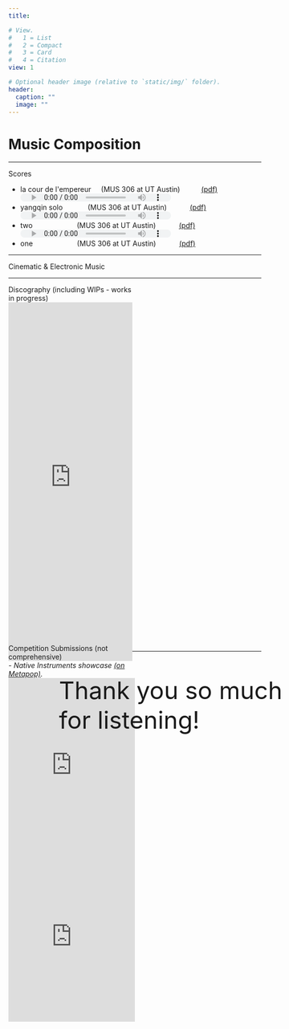 ```yaml
---
title: 

# View.
#   1 = List
#   2 = Compact
#   3 = Card
#   4 = Citation
view: 1

# Optional header image (relative to `static/img/` folder).
header:
  caption: ""
  image: ""
---
```

<script defer src="../../js/scrollMain.js"></script>
<link href="../../css/mixblend_disable.css" rel="stylesheet" type="text/css">
<h1>Music Composition</h1>
<hr/>
<div class="music">
<div class="piano text bold">
Scores

 - <sty class="sty">la cour de l'empereur&nbsp;&nbsp;&nbsp;&nbsp;</sty> <note class="notet">(MUS 306 at UT Austin)</note>&emsp;&emsp;&emsp;<a href="https://github.com/akhilsadam/musical-scores/blob/main/04/ThemeAndVariation-la_cour_de_l'empereur.pdf">(pdf)</a> <audio loading="lazy" controls style="width:300px;height:16px;" src="https://github.com/akhilsadam/musical-scores/blob/main/04/la_cour_de_l'empereur-Theme&Variation.mp3?raw=true">Your browser does not support audio embeds.</audio>
 - <sty class="sty">yangqin solo&emsp;&emsp;&emsp;&nbsp; </sty> <note class="notet">(MUS 306 at UT Austin)</note>&emsp;&emsp;&emsp; <a href="https://github.com/akhilsadam/musical-scores/blob/main/03/03_Solo.pdf">(pdf)</a> <audio loading="lazy" controls style="width:300px;height:16px;" src="https://github.com/akhilsadam/musical-scores/blob/main/03/03_Solo.mp3?raw=true">Your browser does not support audio embeds.</audio>
 - <sty class="sty">two&emsp;&emsp;&emsp;&emsp;&emsp;&emsp; </sty> <note class="notet">(MUS 306 at UT Austin)</note>&emsp;&emsp;&emsp; <a href="https://github.com/akhilsadam/musical-scores/blob/main/02/02_Composition.pdf">(pdf)</a> <audio loading="lazy" controls style="width:300px;height:16px;" src="https://github.com/akhilsadam/musical-scores/blob/main/02/piano2.mp3?raw=true">Your browser does not support audio embeds.</audio>
 - <sty class="sty">one&emsp;&emsp;&emsp;&emsp;&emsp;&emsp; </sty> <note class="notet">(MUS 306 at UT Austin)</note>&emsp;&emsp;&emsp; <a href="https://github.com/akhilsadam/musical-scores/blob/main/01/01_Composition.pdf">(pdf)</a>
</div>
<hr/>
<div class="cine text bold">
Cinematic & Electronic Music 
</div>
<hr/>
<div class="cine blur" style="height:715px;margin-bottom:10px;">
  <div class="halign" style="width:49%;height:100%;">
<div class="text bold exclusionf">Discography (including WIPs - works in progress)</div>
    <div class="cors-mx"></div>
    <embed loading="lazy" id="scplayer2" width="100%" height="100%" scrolling="yes" frameborder="no" allow="autoplay" src="https://w.soundcloud.com/player/?url=https%3A//api.soundcloud.com/users/364822211&amp;color=%23ff0000&amp;auto_play=false&amp;hide_related=false&amp;show_comments=true&amp;show_user=true&amp;show_reposts=false&amp;show_teaser=true&wmode=transparent"></embed>
  </div>
  <div class="halign" style="width:50%;">
<div class="text bold exclusionf">Competition Submissions (not comprehensive)</div>
    <div>
      <i class="text bold exclusionf">- Native Instruments showcase <a href="https://metapop.com/a132lw">(on Metapop)</a>.</i>
      <iframe loading="lazy" class="valign rhalign" width="100%" height="365"src="https://www.youtube.com/embed/XjHCxKRI-eU" frameborder="0" allow="accelerometer; autoplay; clipboard-write; encrypted-media; gyroscope; picture-in-picture" allowfullscreen></iframe>
      <embed loading="lazy" id="scplayer1" class="valign rhalign"  width="100%" height="320" scrolling="no" frameborder="no" allow="autoplay" src="https://w.soundcloud.com/player/?url=https%3A//api.soundcloud.com/playlists/957026233&amp;color=%23ff0000&amp;auto_play=false&amp;hide_related=false&amp;show_comments=true&amp;show_user=true&amp;show_reposts=false&amp;show_teaser=true"></embed>
    </div>
  </div>
</div>
</div>
<hr/>
<p class="text uhc" style="position:relative; left: 20%; width: 100%;font-size:xxx-large;">Thank you so much for listening!</p>
</div>